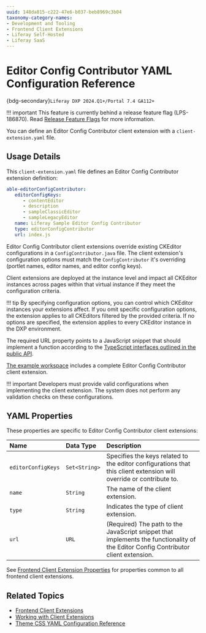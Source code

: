 ```yaml
---
uuid: 148da815-c222-47e6-b037-beb8969c3b04
taxonomy-category-names:
- Development and Tooling
- Frontend Client Extensions
- Liferay Self-Hosted
- Liferay SaaS
---
```

# Editor Config Contributor YAML Configuration Reference

{bdg-secondary}`Liferay DXP 2024.Q1+/Portal 7.4 GA112+`

!!! important
    This feature is currently behind a release feature flag (LPS-186870). Read [Release Feature Flags](../../../system-administration/configuring-liferay/feature-flags.md#release-feature-flags) for more information.

You can define an Editor Config Contributor client extension with a `client-extension.yaml` file.

## Usage Details

This `client-extension.yaml` file defines an Editor Config Contributor extension definition:

```yaml
able-editorConfigContributor:
   editorConfigKeys:
      - contentEditor
      - description
      - sampleClassicEditor
      - sampleLegacyEditor
   name: Liferay Sample Editor Config Contributor
   type: editorConfigContributor
   url: index.js
```

Editor Config Contributor client extensions override existing CKEditor configurations in a `ConfigContributor.java` file. The client extension's configuration options must match the `ConfigContributor` it's overriding (portlet names, editor names, and editor config keys).

Client extensions are deployed at the instance level and impact all CKEditor instances across pages within that virtual instance if they meet the configuration criteria.

!!! tip
    By specifying configuration options, you can control which CKEditor instances your extensions affect. If you omit specific configuration options, the extension applies to all CKEditors filtered by the provided criteria. If no options are specified, the extension applies to every CKEditor instance in the DXP environment.

The required URL property points to a JavaScript snippet that should implement a function according to the [TypeScript interfaces outlined in the public API](https://github.com/liferay/liferay-frontend-projects/blob/[$LIFERAY_LEARN_PORTAL_GIT_TAG$]/projects/js-toolkit/packages/js-api/editor/index.ts).

[The example workspace](https://github.com/liferay/liferay-portal/blob/[$LIFERAY_LEARN_PORTAL_GIT_TAG$]/workspaces/liferay-sample-workspace/client-extensions/liferay-sample-editor-config-contributor) includes a complete Editor Config Contributor client extension.

!!! important
    Developers must provide valid configurations when implementing the client extension. The system does not perform any validation checks on these configurations.

## YAML Properties

These properties are specific to Editor Config Contributor client extensions:

| Name               | Data Type     | Description                                                                                                                        |
|:-------------------|:--------------|:-----------------------------------------------------------------------------------------------------------------------------------|
| `editorConfigKeys` | `Set<String>` | Specifies the keys related to the editor configurations that this client extension will override or contribute to.                 |
| `name`             | `String`      | The name of the client extension.                                                                                                  |
| `type`             | `String`      | Indicates the type of client extension.                                                                                            |
| `url`              | `URL`         | (Required) The path to the JavaScript snippet that implements the functionality of the Editor Config Contributor client extension. |

See [Frontend Client Extension Properties](../../customizing-liferays-look-and-feel.md#frontend-client-extension-properties) for properties common to all frontend client extensions.

## Related Topics

- [Frontend Client Extensions](../../customizing-liferays-look-and-feel.md)
- [Working with Client Extensions](../../client-extensions/working-with-client-extensions.md)
- [Theme CSS YAML Configuration Reference](../using-a-theme-css-client-extension/theme-css-yaml-configuration-reference.md)
